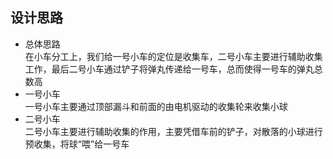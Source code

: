 ## 设计思路
+ 总体思路   
在小车分工上，我们给一号小车的定位是收集车，二号小车主要进行辅助收集工作，最后二号小车通过铲子将弹丸传递给一号车，总而使得一号车的弹丸总数高
+ 一号小车   
一号小车主要通过顶部漏斗和前面的由电机驱动的收集轮来收集小球
+ 二号小车   
 二号小车主要进行辅助收集的作用，主要凭借车前的铲子，对散落的小球进行预收集，将球“喂”给一号车
 
